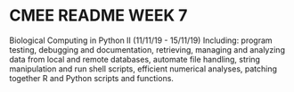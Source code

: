 # CMEE README WEEK 7

Biological Computing in Python II (11/11/19 - 15/11/19)
Including: program testing, debugging and documentation, retrieving, managing and analyzing data from local and remote databases, automate file handling, string manipulation and run shell scripts, efficient numerical analyses, patching together R and Python scripts and functions.
